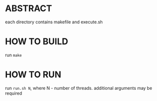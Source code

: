 # ABSTRACT
each directory contains makefile and execute.sh

# HOW TO BUILD
run `make`

# HOW TO RUN
run `run.sh N`, where N - number of threads. additional arguments may be required
